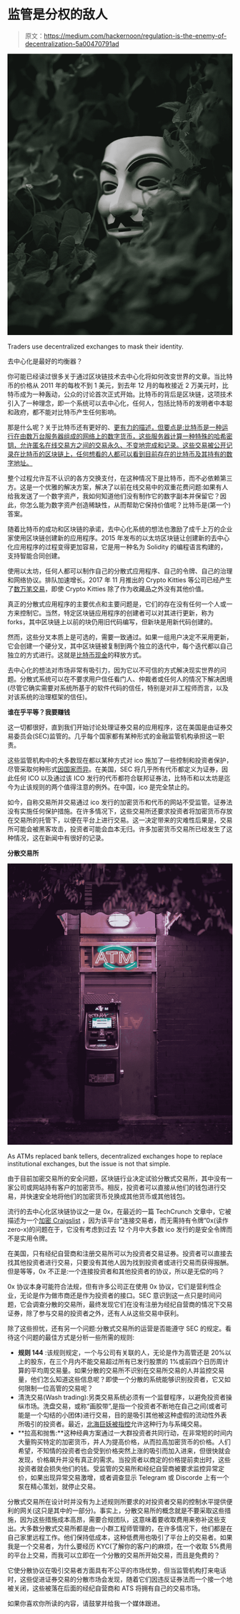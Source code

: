 # 监管是分权的敌人

> 原文：<https://medium.com/hackernoon/regulation-is-the-enemy-of-decentralization-5a00470791ad>

![](img/8c4722562ae1293eb9e7e85bacc14618.png)

Traders use decentralized exchanges to mask their identity.

去中心化是最好的均衡器？

你可能已经读过很多关于通过区块链技术去中心化将如何改变世界的文章。当比特币的价格从 2011 年的每枚不到 1 美元，到去年 12 月的每枚接近 2 万美元时，比特币成为一种轰动，公众的讨论首次正式开始。比特币的背后是区块链，这项技术引入了一种理念，即一个系统可以去中心化，任何人，包括比特币的发明者中本聪和政府，都不能对比特币产生任何影响。

那是什么呢？关于比特币还有更好的、[更有力的描述，但要点是:比特币是一种运行在由数万台服务器组成的网络上的数字货币，这些服务器计算一种特殊的哈希密钥，允许匿名在线交易方之间的交易永久、不变地完成和记录。这些交易被公开记录在比特币的区块链上，任何想看的人都可以看到目前存在的比特币及其持有的数字地址。](http://nymag.com/selectall/2017/12/what-is-bitcoin-a-guide-for-the-confused.html)

整个过程允许互不认识的各方交换支付，在这种情况下是比特币，而不必依赖第三方。这是一个优雅的解决方案，解决了以前在线交易中的双重花费问题:如果有人给我发送了一个数字资产，我如何知道他们没有制作它的数字副本并保留它？因此，你怎么能为数字资产创造稀缺性，从而帮助它保持价值呢？比特币是(第一个)答案。

随着比特币的成功和区块链的承诺，去中心化系统的想法也激励了成千上万的企业家使用区块链创建新的应用程序。2015 年发布的以太坊区块链让创建新的去中心化应用程序的过程变得更加容易，它是用一种名为 Solidity 的编程语言构建的，支持智能合同创建。

使用以太坊，任何人都可以制作自己的分散式应用程序、自己的令牌、自己的治理和网络协议。排队加速增长。2017 年 11 月推出的 Crypto Kitties 等公司已经产生了[数万笔交易](http://www.businessinsider.com/cryptokitties-blockchain-beanie-babies-transactions-plummet-2018-6)，即使 Crypto Kitties 除了作为收藏品之外没有其他价值。

真正的分散式应用程序的主要优点和主要问题是，它们的存在没有任何一个人或一方来控制它。当然，特定区块链应用程序的创建者可以对其进行更新，称为 forks，其中区块链上以前的块仍用旧代码编写，但新块是用新代码创建的。

然而，这些分叉本质上是可选的，需要一致通过。如果一组用户决定不采用更新，它会创建一个硬分叉，其中区块链被复制到两个独立的迭代中，每个迭代都以自己独立的方式进行。这就是[比特币现金](http://fortune.com/2017/08/07/bitcoin-cash-bch-hard-fork-blockchain-usd-coinbase/)的释放方式。

去中心化的想法对市场非常有吸引力，因为它以不可信的方式解决现实世界的问题。分散式系统可以在不要求用户信任看门人、仲裁者或任何人的情况下解决困境(尽管它确实需要对系统所基于的软件代码的信任，特别是对非工程师而言，以及对该系统的治理框架的信任)。

**谁在乎平等？我要赚钱**

这一切都很好，直到我们开始讨论处理证券交易的应用程序，这在美国是由证券交易委员会(SEC)监管的。几乎每个国家都有某种形式的金融监管机构承担这一职责。

这些监管机构中的大多数现在都以某种方式对 ico 施加了一些控制和投资者保护，尽管采取何种形式[因国家而异](http://fintechnews.sg/18525/blockchain/the-state-of-ico-regulation-around-the-world-an-update/)。在美国，SEC 将几乎所有代币都定义为证券，因此任何 ICO 以及通过该 ICO 发行的代币都符合联邦证券法，比特币和以太坊是迄今为止该规则的两个值得注意的例外。在中国，ico 是完全禁止的。

如今，自称交易所并交易通过 ico 发行的加密货币和代币的网站不受监管。证券法没有实施任何保护措施。在许多情况下，这些交易所还要求投资者将加密货币存放在交易所的托管下，以便在平台上进行交易。这一决定带来的灾难性后果是，交易所可能会被黑客攻击，投资者可能会血本无归。许多加密货币交易所已经发生了这种情况，这在新闻中有很好的记录。

**分散交易所**

![](img/6f064159710ba8748fb14bc0235bbdaa.png)

As ATMs replaced bank tellers, decentralized exchanges hope to replace institutional exchanges, but the issue is not that simple.

由于目前加密交易所的安全问题，区块链行业决定试验分散式交易所，其中没有一家公司或网站持有客户的加密货币。相反，投资者可以直接从他们的钱包进行交易，并快速安全地将他们的加密货币兑换成其他货币或其他钱包。

流行的去中心化区块链协议之一是 0x，在最近的一篇 TechCrunch 文章中，它被描述为一个[加密 Craigslist](https://techcrunch.com/2018/07/16/0x/) ，因为该平台“连接交易者，而无需持有令牌”0x(读作 zero-x)的问题在于，它没有考虑到过去 12 个月中大多数 ico 发行的是安全令牌而不是实用令牌。

在美国，只有经纪自营商和注册交易所可以为投资者交易证券。投资者可以直接去找其他投资者进行交易，只要没有其他人因为找到投资者或进行交易而获得报酬。但是等等，0x 不正是:一个连接投资者和其他投资者的协议，所以是无偿的吗？

0x 协议本身可能符合法规，但有许多公司正在使用 0x 协议，它们是营利性企业，无论是作为做市商还是作为投资者的接口。SEC 意识到这一点只是时间问题，它会调查分散的交易所，最终发现它们在没有注册为经纪自营商的情况下交易证券，除了参与交易的投资者之外，还有人从这些交易中获利。

除了这些担忧，还有另一个问题:分散式交易所的运营是否能遵守 SEC 的规定。看待这个问题的最佳方式是分析一些所需的规则:

*   **规则 144** :该规则规定，一个与公司有关联的人，无论是作为高管还是 20%以上的股东，在三个月内不能交易超过所有已发行股票的 1%或前四个日历周计算的平均周交易量。如果分散的交易所不识别在交易所交易的人并监控交易量，他们怎么知道这些信息呢？即使一个分散的系统能够识别投资者，它又如何限制一位高管的交易呢？
*   清洗交易(Wash trading):另类交易系统必须有一个监督程序，以避免投资者操纵市场。洗盘交易，或称“画胶带”,是指一个投资者不断地在自己之间(或者可能是一个勾结的小团体)进行交易，目的是吸引其他被这种虚假的流动性外表所吸引的投资者。最近，[北海巨妖被指控](https://thenextweb.com/hardfork/2018/06/29/tether-kraken-market-manipulation/)允许这种行为与系绳交易。
*   **拉高和抛售:**这种经典方案通过一大群投资者共同行动，在非常短的时间内大量购买特定的加密货币，并人为提高价格，从而拉高加密货币的价格。人们希望，不知情的投资者也会受到价格突然上涨的吸引而加入进来，但很快就会发现，价格飙升并没有真正的需求。当投资者以商定的价格提前卖出时，这些投资者就会损失他们的钱。受监管的交易所和经纪自营商被要求监控异常定价，如果出现异常交易激增，或者调查显示 Telegram 或 Discorde 上有一个泵在精心策划，就停止交易。

分散式交易所在设计时并没有为上述规则所要求的对投资者交易的控制水平提供便利的网关(这只是其中的一部分)。事实上，分散交易所的概念就是不要采取这些措施，因为这些措施成本高昂，需要合规团队，这意味着要收取费用来弥补这些支出。大多数分散式交易所都是由一小群工程师管理的，在许多情况下，他们都是在自己家里远程工作。他们保持低成本，这种低费用也吸引了平台上的交易者。如果我是一个交易者，为什么要经历 KYC(了解你的客户)的麻烦，在一个收取 5%费用的平台上交易，而我可以立即在一个分散的交易所开始交易，而且是免费的？

它使分散协议在吸引交易者方面具有不公平的市场优势，但当监管机构打来电话时，这些促进证券交易的分散市场会发现，随着它们因违反证券法而一个接一个地被关闭，这些被落在后面的经纪自营商和 ATS 将拥有自己的交易市场。

如果你喜欢你所读的内容，请鼓掌并给我一个媒体跟进。